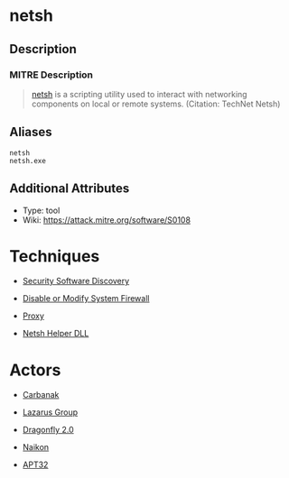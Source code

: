 
# netsh

## Description

### MITRE Description

> [netsh](https://attack.mitre.org/software/S0108) is a scripting utility used to interact with networking components on local or remote systems. (Citation: TechNet Netsh)

## Aliases

```
netsh
netsh.exe
```

## Additional Attributes

* Type: tool
* Wiki: https://attack.mitre.org/software/S0108

# Techniques


* [Security Software Discovery](../techniques/Security-Software-Discovery.md)

* [Disable or Modify System Firewall](../techniques/Disable-or-Modify-System-Firewall.md)
    
* [Proxy](../techniques/Proxy.md)
    
* [Netsh Helper DLL](../techniques/Netsh-Helper-DLL.md)
    

# Actors


* [Carbanak](../actors/Carbanak.md)

* [Lazarus Group](../actors/Lazarus-Group.md)
    
* [Dragonfly 2.0](../actors/Dragonfly-2.0.md)
    
* [Naikon](../actors/Naikon.md)
    
* [APT32](../actors/APT32.md)
    
